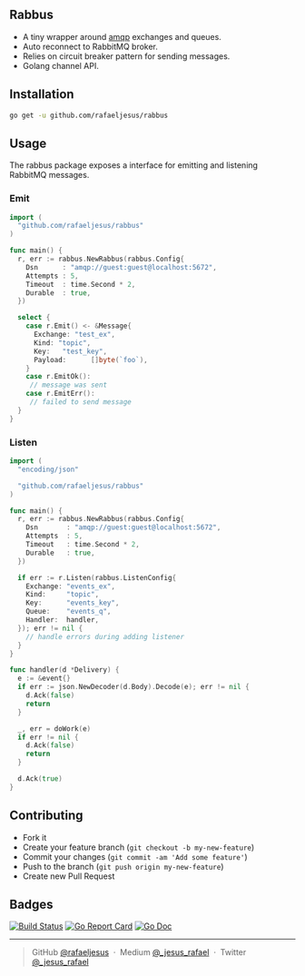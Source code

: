 ## Rabbus

* A tiny wrapper around [amqp](github.com/streadway/amqp) exchanges and queues.
* Auto reconnect to RabbitMQ broker.
* Relies on circuit breaker pattern for sending messages.
* Golang channel API.

## Installation
```bash
go get -u github.com/rafaeljesus/rabbus
```

## Usage
The rabbus package exposes a interface for emitting and listening RabbitMQ messages.

### Emit
```go
import (
  "github.com/rafaeljesus/rabbus"
)

func main() {
  r, err := rabbus.NewRabbus(rabbus.Config{
    Dsn      : "amqp://guest:guest@localhost:5672",
    Attempts : 5,
    Timeout  : time.Second * 2,
    Durable  : true,
  })

  select {
    case r.Emit() <- &Message{
      Exchange: "test_ex",
      Kind: "topic",
      Key:   "test_key",
      Payload:      []byte(`foo`),
    }
    case r.EmitOk():
     // message was sent
    case r.EmitErr():
     // failed to send message
  }
}
```

### Listen
```go
import (
  "encoding/json"

  "github.com/rafaeljesus/rabbus"
)

func main() {
  r, err := rabbus.NewRabbus(rabbus.Config{
    Dsn       : "amqp://guest:guest@localhost:5672",
    Attempts  : 5,
    Timeout   : time.Second * 2,
    Durable   : true,
  })

  if err := r.Listen(rabbus.ListenConfig{
    Exchange: "events_ex",
    Kind:     "topic",
    Key:      "events_key",
    Queue:    "events_q",
    Handler:  handler,
  }); err != nil {
    // handle errors during adding listener
  }
}

func handler(d *Delivery) {
  e := &event{}
  if err := json.NewDecoder(d.Body).Decode(e); err != nil {
    d.Ack(false)
    return
  }

  _, err = doWork(e)
  if err != nil {
    d.Ack(false)
    return
  }

  d.Ack(true)
}
```

## Contributing
- Fork it
- Create your feature branch (`git checkout -b my-new-feature`)
- Commit your changes (`git commit -am 'Add some feature'`)
- Push to the branch (`git push origin my-new-feature`)
- Create new Pull Request

## Badges

[![Build Status](https://circleci.com/gh/rafaeljesus/rabbus.svg?style=svg)](https://circleci.com/gh/rafaeljesus/rabbus)
[![Go Report Card](https://goreportcard.com/badge/github.com/rafaeljesus/rabbus)](https://goreportcard.com/report/github.com/rafaeljesus/rabbus)
[![Go Doc](https://godoc.org/github.com/rafaeljesus/rabbus?status.svg)](https://godoc.org/github.com/rafaeljesus/rabbus)

---

> GitHub [@rafaeljesus](https://github.com/rafaeljesus) &nbsp;&middot;&nbsp;
> Medium [@_jesus_rafael](https://medium.com/@_jesus_rafael) &nbsp;&middot;&nbsp;
> Twitter [@_jesus_rafael](https://twitter.com/_jesus_rafael)
